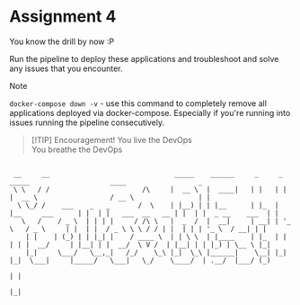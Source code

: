 # Assignment 4
You know the drill by now :P 

Run the pipeline to deploy these applications and troubleshoot and solve any issues that you encounter.

> [!NOTE]
> `docker-compose down -v` - use this command to completely remove all applications deployed via docker-compose. Especially if you're running into issues running the pipeline consecutively.  


> [!TIP] Encouragement!
You live the DevOps\
You breathe the DevOps 


```
 
 __     __                               _____    ______     _     _                  _____                    ____                  _ 
 \ \   / /                       /\     |  __ \  |  ____|   | |   | |                |  __ \                  / __ \                | |
  \ \_/ /    ___    _   _       /  \    | |__) | | |__      | |_  | |__     ___      | |  | |   ___  __   __ | |  | |  _ __    ___  | |
   \   /    / _ \  | | | |     / /\ \   |  _  /  |  __|     | __| | '_ \   / _ \     | |  | |  / _ \ \ \ / / | |  | | | '_ \  / __| | |
    | |    | (_) | | |_| |    / ____ \  | | \ \  | |____    | |_  | | | | |  __/     | |__| | |  __/  \ V /  | |__| | | |_) | \__ \ |_|
    |_|     \___/   \__,_|   /_/    \_\ |_|  \_\ |______|    \__| |_| |_|  \___|     |_____/   \___|   \_/    \____/  | .__/  |___/ (_)
                                                                                                                      | |              
                                                                                                                      |_|              
